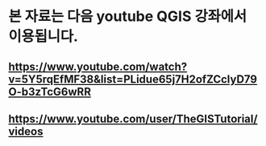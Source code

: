 # 본 자료는 다음 youtube QGIS 강좌에서 이용됩니다.

## https://www.youtube.com/watch?v=5Y5rqEfMF38&list=PLidue65j7H2ofZCclyD79O-b3zTcG6wRR

## https://www.youtube.com/user/TheGISTutorial/videos
